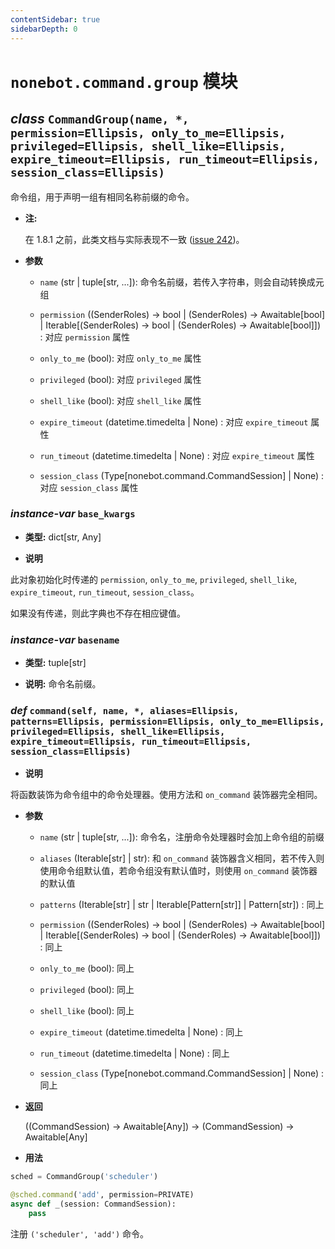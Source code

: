 ```yaml
---
contentSidebar: true
sidebarDepth: 0
---
```


# `nonebot.command.group` 模块

## _class_ `CommandGroup(name, *, permission=Ellipsis, only_to_me=Ellipsis, privileged=Ellipsis, shell_like=Ellipsis, expire_timeout=Ellipsis, run_timeout=Ellipsis, session_class=Ellipsis)`

命令组，用于声明一组有相同名称前缀的命令。

- **注:**

    在 1.8.1 之前，此类文档与实际表现不一致 ([issue 242](https://github.com/nonebot/nonebot/issues/242))。

- **参数**

    - `name` (str | tuple[str, ...]): 命令名前缀，若传入字符串，则会自动转换成元组

    - `permission` ((SenderRoles) -> bool | (SenderRoles) -> Awaitable[bool] | Iterable[(SenderRoles) -> bool | (SenderRoles) -> Awaitable[bool]]) <Badge text="1.9.0+"/>: 对应 `permission` 属性

    - `only_to_me` (bool): 对应 `only_to_me` 属性

    - `privileged` (bool): 对应 `privileged` 属性

    - `shell_like` (bool): 对应 `shell_like` 属性

    - `expire_timeout` (datetime.timedelta | None) <Badge text="1.8.2+"/>: 对应 `expire_timeout` 属性

    - `run_timeout` (datetime.timedelta | None) <Badge text="1.8.2+"/>: 对应 `expire_timeout` 属性

    - `session_class` (Type[nonebot.command.CommandSession] | None) <Badge text="1.8.1+"/>: 对应 `session_class` 属性

### _instance-var_ `base_kwargs`

- **类型:** dict[str, Any]

- **说明**

此对象初始化时传递的 `permission`, `only_to_me`, `privileged`, `shell_like`, `expire_timeout`, `run_timeout`, `session_class`。

如果没有传递，则此字典也不存在相应键值。

### _instance-var_ `basename`

- **类型:** tuple[str]

- **说明:** 命令名前缀。

### _def_ `command(self, name, *, aliases=Ellipsis, patterns=Ellipsis, permission=Ellipsis, only_to_me=Ellipsis, privileged=Ellipsis, shell_like=Ellipsis, expire_timeout=Ellipsis, run_timeout=Ellipsis, session_class=Ellipsis)`

- **说明**

将函数装饰为命令组中的命令处理器。使用方法和 `on_command` 装饰器完全相同。

- **参数**

    - `name` (str | tuple[str, ...]): 命令名，注册命令处理器时会加上命令组的前缀

    - `aliases` (Iterable[str] | str): 和 `on_command` 装饰器含义相同，若不传入则使用命令组默认值，若命令组没有默认值时，则使用 `on_command` 装饰器的默认值

    - `patterns` (Iterable[str] | str | Iterable[Pattern[str]] | Pattern[str]) <Badge text="1.8.1+"/>: 同上

    - `permission` ((SenderRoles) -> bool | (SenderRoles) -> Awaitable[bool] | Iterable[(SenderRoles) -> bool | (SenderRoles) -> Awaitable[bool]]) <Badge text="1.9.0+"/>: 同上

    - `only_to_me` (bool): 同上

    - `privileged` (bool): 同上

    - `shell_like` (bool): 同上

    - `expire_timeout` (datetime.timedelta | None) <Badge text="1.8.2+"/>: 同上

    - `run_timeout` (datetime.timedelta | None) <Badge text="1.8.2+"/>: 同上

    - `session_class` (Type[nonebot.command.CommandSession] | None) <Badge text="1.8.1+"/>: 同上

- **返回**

    ((CommandSession) -> Awaitable[Any]) -> (CommandSession) -> Awaitable[Any]

- **用法**

```python
sched = CommandGroup('scheduler')

@sched.command('add', permission=PRIVATE)
async def _(session: CommandSession):
    pass
```

注册 `('scheduler', 'add')` 命令。